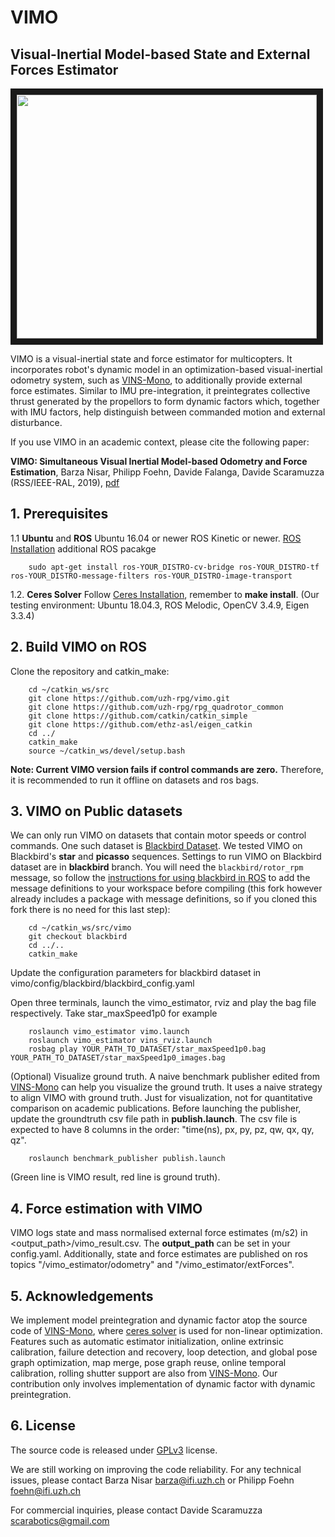 # VIMO
## Visual-Inertial Model-based State and External Forces Estimator

<a href="https://youtu.be/t2GdZZp7xQE" target="_blank"><img src="./support_files/image/video_img.png" 
width="480" height="390" border="10" /></a>

VIMO is a visual-inertial state and force estimator for multicopters. It incorporates robot's dynamic model in an optimization-based visual-inertial odometry system, such as [VINS-Mono](https://ieeexplore.ieee.org/document/8421746?arnumber=8421746&source=authoralert), to additionally provide external force estimates. Similar to IMU pre-integration, it preintegrates collective thrust generated by the propellors to form dynamic factors which, together with IMU factors, help distinguish between commanded motion and external disturbance.

If you use VIMO in an academic context, please cite the following paper:

**VIMO: Simultaneous Visual Inertial Model-based Odometry and Force Estimation**, Barza Nisar, Philipp Foehn, Davide Falanga, Davide Scaramuzza (RSS/IEEE-RAL, 2019), [pdf](http://rpg.ifi.uzh.ch/docs/RSS19_Nisar.pdf)

<!-- add bibtex entry -->

## 1. Prerequisites
1.1 **Ubuntu** and **ROS**
Ubuntu  16.04 or newer
ROS Kinetic or newer. [ROS Installation](http://wiki.ros.org/ROS/Installation)
additional ROS pacakge
```
    sudo apt-get install ros-YOUR_DISTRO-cv-bridge ros-YOUR_DISTRO-tf ros-YOUR_DISTRO-message-filters ros-YOUR_DISTRO-image-transport
```

1.2. **Ceres Solver**
Follow [Ceres Installation](http://ceres-solver.org/installation.html), remember to **make install**.
(Our testing environment: Ubuntu 18.04.3, ROS Melodic, OpenCV 3.4.9, Eigen 3.3.4) 

## 2. Build VIMO on ROS
Clone the repository and catkin_make:
```
    cd ~/catkin_ws/src
    git clone https://github.com/uzh-rpg/vimo.git
    git clone https://github.com/uzh-rpg/rpg_quadrotor_common
    git clone https://github.com/catkin/catkin_simple
    git clone https://github.com/ethz-asl/eigen_catkin
    cd ../
    catkin_make
    source ~/catkin_ws/devel/setup.bash
```

**Note: Current VIMO version fails if control commands are zero.** Therefore, it is recommended to run it offline on datasets and ros bags. 

## 3. VIMO on Public datasets

We can only run VIMO on datasets that contain motor speeds or control commands. One such dataset is [Blackbird Dataset](https://github.com/mit-fast/Blackbird-Dataset). We tested VIMO on Blackbird's **star** and **picasso** sequences. Settings to run VIMO on Blackbird dataset are in **blackbird** branch. You will need the `blackbird/rotor_rpm` message, so follow the [instructions for using blackbird in ROS](https://github.com/mit-fast/Blackbird-Dataset#using-the-dataset-in-ros) to add the message definitions to your workspace before compiling (this fork however already includes a package with message definitions, so if you cloned this fork there is no need for this last step): 

```
    cd ~/catkin_ws/src/vimo
    git checkout blackbird
    cd ../..
    catkin_make
```

Update the configuration parameters for blackbird dataset in vimo/config/blackbird/blackbird_config.yaml

Open three terminals, launch the vimo_estimator, rviz and play the bag file respectively. Take star_maxSpeed1p0 for example
```
    roslaunch vimo_estimator vimo.launch 
    roslaunch vimo_estimator vins_rviz.launch
    rosbag play YOUR_PATH_TO_DATASET/star_maxSpeed1p0.bag YOUR_PATH_TO_DATASET/star_maxSpeed1p0_images.bag 
```

(Optional) Visualize ground truth. A naive benchmark publisher edited from [VINS-Mono](https://github.com/HKUST-Aerial-Robotics/VINS-Mono) can help you visualize the ground truth. It uses a naive strategy to align VIMO with ground truth. Just for visualization, not for quantitative comparison on academic publications. Before launching the publisher, update the groundtruth csv file path in **publish.launch**. The csv file is expected to have 8 columns in the order: "time(ns), px, py, pz, qw, qx, qy, qz".

```
    roslaunch benchmark_publisher publish.launch
```
 (Green line is VIMO result, red line is ground truth).

## 4. Force estimation with VIMO

VIMO logs state and mass normalised external force estimates (m/s2) in <output_path>/vimo_result.csv. The **output_path** can be set in your config.yaml. Additionally, state and force estimates are published on ros topics "/vimo_estimator/odometry" and "/vimo_estimator/extForces".

## 5. Acknowledgements
We implement model preintegration and dynamic factor atop the source code of [VINS-Mono](https://github.com/HKUST-Aerial-Robotics/VINS-Mono), where [ceres solver](http://ceres-solver.org/) is used for non-linear optimization. Features such as automatic estimator initialization, online extrinsic calibration, failure detection and recovery, loop detection, and global pose graph optimization, map merge, pose graph reuse, online temporal calibration, rolling shutter support are also from [VINS-Mono](https://github.com/HKUST-Aerial-Robotics/VINS-Mono). Our contribution only involves implementation of dynamic factor with dynamic preintegration.

## 6. License
The source code is released under [GPLv3](http://www.gnu.org/licenses/) license.

We are still working on improving the code reliability. For any technical issues, please contact Barza Nisar <barza@ifi.uzh.ch> or Philipp Foehn <foehn@ifi.uzh.ch>

For commercial inquiries, please contact Davide Scaramuzza <scarabotics@gmail.com>
